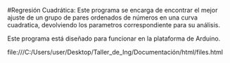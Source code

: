 #Regresión Cuadrática:
Este programa se encarga de encontrar el mejor ajuste de un grupo de pares ordenados de números en una curva cuadratica, devolviendo los parametros correspondiente para su análisis.

Este programa está diseñado para funcionar en la plataforma de Arduino.

file:///C:/Users/user/Desktop/Taller_de_Ing/Documentación/html/files.html
